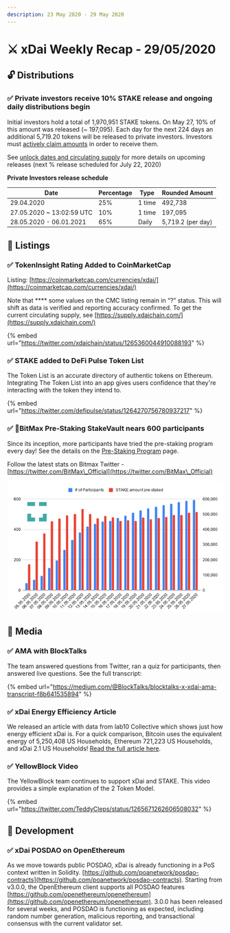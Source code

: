```yaml
---
description: 23 May 2020 - 29 May 2020
---
```


# ⚔️ xDai Weekly Recap - 29/05/2020

## :unlock: Distributions

### ✅ Private investors receive 10% STAKE release and ongoing daily distributions begin

Initial investors hold a total of 1,970,951 STAKE tokens. On May 27, 10% of this amount was released (\~ 197,095). Each day for the next 224 days an additional 5,719.20 tokens will be released to private investors. Investors must [actively claim amounts](../../../../for-stakers/staking-with-gno-on-the-gnosis-beacon-chain/stake-token/get-stake/claim-stake.md) in order to receive them.

See [unlock dates and circulating supply](../../../../for-stakers/staking-with-gno-on-the-gnosis-beacon-chain/stake-token/stake-token-distribution/unlock-dates-and-circulating-supply.md) for more details on upcoming releases (next % release scheduled for July 22, 2020)    &#x20;

**Private Investors release schedule**

| Date                       | Percentage | Type   | Rounded Amount    |
| -------------------------- | ---------- | ------ | ----------------- |
| 29.04.2020                 | 25%        | 1 time | 492,738           |
| 27.05.2020 \~ 13:02:59 UTC | 10%        | 1 time | 197,095           |
| 28.05.2020 - 06.01.2021    | 65%        | Daily  | 5,719.2 (per day) |

## :satellite: Listings

### ✅ **TokenInsight Rating Added to CoinMarketCap**

Listing: [https://coinmarketcap.com/currencies/xdai/](https://coinmarketcap.com/currencies/xdai/)

Note that **** some values on the CMC listing remain in “?” status. This will shift as data is verified and reporting accuracy confirmed. To get the current circulating supply, see [https://supply.xdaichain.com/](https://supply.xdaichain.com/)

{% embed url="https://twitter.com/xdaichain/status/1265360044910088193" %}

### ✅ **STAKE added to DeFi Pulse Token List**

The Token List is an accurate directory of authentic tokens on Ethereum. Integrating The Token List into an app gives users confidence that they're interacting with the token they intend to.

{% embed url="https://twitter.com/defipulse/status/1264270756780937217" %}

### ✅ :tada:BitMax Pre-Staking StakeVault nears 600 participants

Since its inception, more participants have tried the pre-staking program every day! See the details on the [Pre-Staking Program](../pre-staking-program.md) page.

Follow the latest stats on Bitmax Twitter - [https://twitter.com/BitMax\_Official](https://twitter.com/BitMax\_Official)

![](<../../../../.gitbook/assets/chart (4).png>)

## :newspaper: Media

### ✅ AMA with BlockTalks

The team answered questions from Twitter, ran a quiz for participants, then answered live questions. See the full transcript:

{% embed url="https://medium.com/@BlockTalks/blocktalks-x-xdai-ama-transcript-f8b641535894" %}

### ✅ xDai Energy Efficiency Article

We released an article with data from lab10 Collective which shows just how energy efficient xDai is. For a quick comparison, Bitcoin uses the equivalent energy of 5,250,408 US Households, Ethereum 721,223 US Households, and xDai 2.1 US Households!  [Read the full article here](../../xdai-energy-efficiency/).

### ✅ YellowBlock Video

The YellowBlock team continues to support xDai and STAKE. This video provides a simple explanation of the 2 Token Model.

{% embed url="https://twitter.com/TeddyCleps/status/1265671262606508032" %}

## :office: Development

### ✅ xDai POSDAO on OpenEthereum

As we move towards public POSDAO, xDai is already functioning in a PoS context written in Solidity.  [https://github.com/poanetwork/posdao-contracts](https://github.com/poanetwork/posdao-contracts). Starting from v3.0.0, the OpenEthereum client supports all POSDAO features [https://github.com/openethereum/openethereum](https://github.com/openethereum/openethereum). 3.0.0 has been released for several weeks, and POSDAO is functioning as expected, including random number generation, malicious reporting, and transactional consensus with the current validator set.&#x20;

